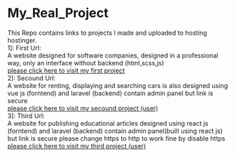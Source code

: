 # My_Real_Project
This Repo contains links to projects I made and uploaded to hosting hostinger.<br>
1]: First Url:<br>
A website designed for software companies, designed in a professional way, only an interface without backend (html,scss,js)<br>
[please click here to visit my first project](https://bluetechcompany.000webhostapp.com/)<br>
2]: Secound Url:<br>
A website for renting, displaying and searching cars is also designed using vue js (forntend) and laravel (backend) contain admin panel but link is secure <br>[please click here to visit my secound project (user)](http://car.srt.online/)<br>
3]: Third Url:<br>
A website for publishing educational articles designed using react js (forntend) and laravel (backend) contain admin panel(built using
 react js) but link is secure please change https to http to work fine by disable https<br>
[please click here to visit my third project (user)](https://kgs.srt.online/)<br>
